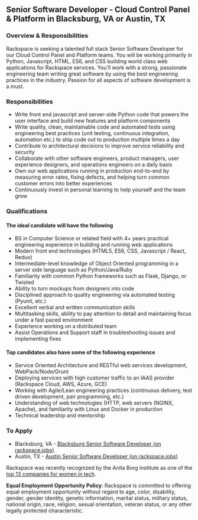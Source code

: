 ## Senior Software Developer - Cloud Control Panel & Platform in Blacksburg, VA or Austin, TX
### Overview & Responsibilities

Rackspace is seeking a talented full stack Senior Software Developer for our Cloud Control Panel and Platform teams. You will be working primarily in Python, Javascript, HTML, ES6, and CSS building world class web applications for Rackspace services. You'll work with a strong, passionate engineering team writing great software by using the best engineering practices in the industry. Passion for all aspects of software development is a must.

### Responsibilities

* Write front end javascript and server-side Python code that powers the user interface and build new features and platform components
* Write quality, clean, maintainable code and automated tests using engineering best practices (unit testing, continuous integration, automation etc.) to ship code out to production multiple times a day
* Contribute to architectural decisions to improve service reliability and security
* Collaborate with other software engineers, product managers, user experience designers, and operations engineers on a daily basis
* Own our web applications running in production end-to-end by measuring error rates, fixing defects, and helping turn common customer errors into better experiences
* Continuously invest in personal learning to help yourself and the team grow

### Qualifications

#### The ideal candidate will have the following

* BS in Computer Science or related field with 4+ years practical engineering experience in building and running web applications
* Modern front end technologies (HTML5, ES6, CSS, Javascript / React, Redux)
* Intermediate-level knowledge of Object Oriented programming in a server side language such as Python/Java/Ruby
* Familiarity with common Python frameworks such as Flask, Django, or Twisted
* Ability to turn mockups from designers into code
* Disciplined approach to quality engineering via automated testing (Pyunit, etc.)
* Excellent verbal and written communication skills
* Multitasking skills, ability to pay attention to detail and maintaining focus under a fast paced environment
* Experience working on a distributed team
* Assist Operations and Support staff in troubleshooting issues and implementing fixes

#### Top candidates also have some of the following experience

* Service Oriented Architecture and RESTful web services development, WebPack/Node/Grunt
* Deploying services with high customer traffic to an IAAS provider (Rackspace Cloud, AWS, Azure, GCE)
* Working with Agile/Lean engineering practices (continuous delivery, test driven development, pair programming, etc.)
* Understanding of web technologies (HTTP, web servers (NGINX, Apache), and familiarity with Linux and Docker in production
* Technical leadership and mentorship

### To Apply
* Blacksburg, VA - [Blacksburg Senior Software Developer (on rackspace.jobs)](http://rackspace.jobs/blacksburg-va/senior-software-developer-cloud-control-panel-platform/7D9B595CB4D646BD9216DDF56EB8B3C0/job/)
* Austin, TX - [Austin Senior Software Developer (on rackspace.jobs)](http://rackspace.jobs/austin-tx/senior-software-developer-cloud-control-panel-platform/F1A21F42E1824FC2863D60D0F0F8C5E0/job/)

Rackspace was recently recognized by the Anita Borg institute as one of the
[top 13 companies for women in tech](http://mashable.com/2015/04/09/women-in-tech-top-companies/).

**Equal Employment Opportunity Policy**: Rackspace is committed to offering equal employment opportunity without regard to age, color, disability, gender, gender identity, genetic information, marital status, military status, national origin, race, religion, sexual orientation, veteran status, or any other legally protected characteristic.
